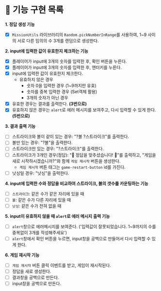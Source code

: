 # 🎯 기능 구현 목록  

**1. 정답 생성 기능**
  - [x] `MissionUtils` 라이브러리의 `Random.pickNumberInRange`를 사용하여, 1~9 사이의 서로 다른 임의의 수 3개를 랜덤으로 생성한다. 

**2. input에 입력한 값이 유효한지 체크하는 기능**
  - [x] 플레이어가 input에 3개의 숫자를 입력한 후, 확인 버튼을 누른다. 
  - [x] 플레이어가 input에 3개의 숫자를 입력한 후, 엔터키를 누른다.
  - [x] input에 입력한 값이 유효한지 체크한다. 
    - 유효하지 않은 경우 
      - 숫자 0을 입력한 경우 (1~9까지만 유효)
      - 숫자를 중복 입력한 경우 (Set객체 활용)
      - 3개의 숫자가 아닌 경우 
  - [x] 유효한 경우는 결과를 출력한다. **(3번으로)**
  - [x] 유효하지 않은 경우는 `alert`로 에러 메시지를 보여주고, 다시 입력할 수 있게 한다. **(5번으로)**

**3. 결과 출력 기능**
- [ ] 스트라이크와 볼이 같이 있는 경우: "?볼 ?스트라이크"를 출력한다. 
- [ ] 볼만 있는 경우: "?볼"을 출력한다. 
- [ ] 스트라이크만 있는 경우: "?스트라이크"를 출력한다. 
- [ ] 스트라이크가 3개인 경우(정답):  "🎉 정답을 맞추셨습니다! 🎉"를 출력하고, "게임을 새로 시작하시겠습니까?"와 함께 `게임 재시작` 버튼을 생성한다.
  - `게임 재시작` 버튼 태그는 `game-restart-button` id를 가진다.  
- [ ] 낫싱일 경우: "낫싱"을 출력한다. 

**4. input에 입력한 수와 정답을 비교하여 스트라이크, 볼의 갯수를 카운팅하는 기능**
- [ ] `스트라이크`: 같은 수가 같은 자리에 있을 때
- [ ] `볼`: 같은 수가 다른 자리에 있을 때 
- [ ] `낫싱`: 같은 수가 전혀 없을 때  

**5. input이 유효하지 않을 때 `alert`로 에러 메시지 출력 기능**
  - [ ] `alert`창으로 에러메시지를 보여준다. ('입력값이 잘못되었습니다. 1~9까지의 수를 중복없이 3개를 작성해주세요')
  - [ ] `alert`창에서 확인 버튼을 누르면, input창을 공백으로 만들어서 다시 입력할 수 있게 한다. 

**6. 게임 재시작 기능**
- [ ] `게임 재시작` 버튼 클릭 이벤트를 받고, 게임이 재시작된다.
- [ ] 정답을 새로 생성한다.  
- [ ] 결과창을 공백으로 만든다. 
- [ ] input창을 공백으로 만든다. 